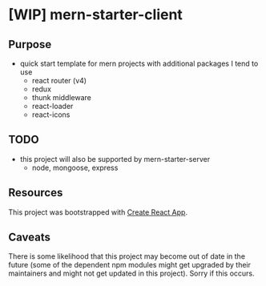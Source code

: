 # [WIP] mern-starter-client

## Purpose

* quick start template for mern projects with additional packages I tend to use
  * react router (v4)
  * redux
  * thunk middleware
  * react-loader
  * react-icons

## TODO

* this project will also be supported by mern-starter-server
  * node, mongoose, express


## Resources

This project was bootstrapped with [Create React App](https://github.com/facebookincubator/create-react-app).


## Caveats

There is some likelihood that this project may become out of date in the future (some of the dependent npm modules might get upgraded by their maintainers and might not get updated in this project). Sorry if this occurs.
